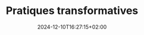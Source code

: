 ---
slug: TP
title: "Pratiques transformatives"
subsection: presentation
layout: presentation
institution:
    heig: 1
    logo: cnam
    short: Cnam
    name: "Conservatoire national des Arts et Métiers"
    web: "https://www.cnam.fr/"
collaboration:
    partner1:
        logo: tue
        short: TUe
        name: "Eindhoven University of Technology"
        web: "https://www.tue.nl"
        colo: "#592488"
        heig: 2
    partner2:
        logo: cnam
        short: Cnam
        name: "Conservatoire national des Arts et Métiers"
        web: "https://www.cnam.fr/"
        colo: "#c1002a"
        heig: 1
date: 2024-12-10T16:27:15+02:00
frontphoto: "https://1drv.ms/i/c/50aeab3cfffe3174/IQRwbWbHsQEfRq7jRHhgQkAZAejQ-TOEfwNyMPMThew3e5M?q=80&w=600"
description: "Une brève introduction"
slides: [
    ["google", "1bxEWDzsbVrxwSPXcyTvr7esE-YbuzcoR"],
    ["google", "11NsOFSkqCZ7yB9GstepRUYj3tC3zbE9U"],
    ["google", "1q7YY-V7kxLxqPJN6KXMUlkPRsN9QMH18"],
    ["google", "1ZeU0IdBIvdUPVRzcbOxLF2cv2go2ARU-"]
]
---